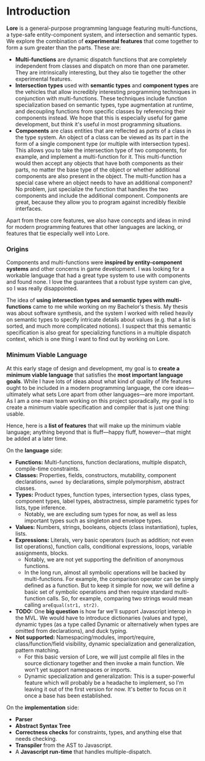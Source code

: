 # Introduction

**Lore** is a general-purpose programming language featuring multi-functions, a type-safe entity-component system, and intersection and semantic types. We explore the combination of **experimental features** that come together to form a sum greater than the parts. These are:

- **Multi-functions** are dynamic dispatch functions that are completely independent from classes and dispatch on more than one parameter. They are intrinsically interesting, but they also tie together the other experimental features.
- **Intersection types** used with **semantic types** and **component types** are the vehicles that allow incredibly interesting programming techniques in conjunction with multi-functions. These techniques include function specialization based on semantic types, type augmentation at runtime, and decoupling functions from specific classes by referencing their components instead. We hope that this is especially useful for game development, but think it's useful in most programming situations.
- **Components** are class entities that are reflected as *parts* of a class in the type system. An object of a class can be viewed as its part in the form of a single component type (or multiple with intersection types). This allows you to take the intersection type of two components, for example, and implement a multi-function for it. This multi-function would then accept any objects that have both components as their parts, no matter the base type of the object or whether additional components are also present in the object. The multi-function has a special case where an object needs to have an additional component? No problem, just specialize the function that handles the two components and include the additional component. Components are great, because they allow you to program against incredibly flexible interfaces.

Apart from these core features, we also have concepts and ideas in mind for modern programming features that other languages are lacking, or features that tie especially well into Lore. 



### Origins

Components and multi-functions were **inspired by entity-component systems** and other concerns in game development. I was looking for a workable language that had a great type system to use with components and found none. I love the guarantees that a robust type system can give, so I was really disappointed.

The idea of **using intersection types and semantic types with multi-functions** came to me while working on my Bachelor's thesis. My thesis was about software synthesis, and the system I worked with relied heavily on semantic types to specify intricate details about values (e.g. that a list is sorted, and much more complicated notions). I suspect that this semantic specification is also great for specializing functions in a multiple dispatch context, which is one thing I want to find out by working on Lore.



### Minimum Viable Language

At this early stage of design and development, my goal is to **create a minimum viable language** that satisfies the **most important language goals**. While I have lots of ideas about what kind of quality of life features ought to be included in a modern programming language, the core ideas—ultimately what sets Lore apart from other languages—are more important. As I am a one-man team working on this project sporadically, my goal is to create a minimum viable specification and compiler that is just one thing: usable.

Hence, here is a **list of features** that will make up the minimum viable language; anything beyond that is fluff—happy fluff, however—that might be added at a later time.

On the **language** side:

- **Functions:** Multi-functions, function declarations, multiple dispatch, compile-time constraints.
- **Classes:** Properties, fields, constructors, mutability, component declarations, `owned by` declarations, simple polymorphism, abstract classes.
- **Types:** Product types, function types, intersection types, class types, component types, label types, abstractness, simple parametric types for lists, type inference.
  - Notably, we are excluding sum types for now, as well as less important types such as singleton and envelope types.
- **Values:** Numbers, strings, booleans, objects (class instantiation), tuples, lists.
- **Expressions:** Literals, very basic operators (such as addition; not even list operations), function calls, conditional expressions, loops, variable assignments, blocks.
  - Notably, we are not yet supporting the definition of anonymous functions.
  - In the long run, almost all symbolic operations will be backed by multi-functions. For example, the comparison operator can be simply defined as a function. But to keep it simple for now, we will define a basic set of symbolic operations and then require standard multi-function calls. So, for example, comparing two strings would mean calling `areEqual(str1, str2)`.
- **TODO:** One **big question** is how far we'll support Javascript interop in the MVL. We would have to introduce dictionaries (values and type), dynamic types (as a type called Dynamic or alternatively when types are omitted from declarations), and duck typing.
- **Not supported:** Namespacing/modules, import/require, class/function/field visibility, dynamic specialization and generalization, pattern matching.
  - For this basic version of Lore, we will just compile all files in the source dictionary together and then invoke a main function. We won't yet support namespaces or imports.
  - Dynamic specialization and generalization: This is a super-powerful feature which will probably be a headache to implement, so I'm leaving it out of the first version for now. It's better to focus on it once a base has been established.

On the **implementation** side:

- **Parser**
- **Abstract Syntax Tree**
- **Correctness checks** for constraints, types, and anything else that needs checking.
- **Transpiler** from the AST to Javascript.
- A **Javascript run-time** that handles multiple-dispatch.